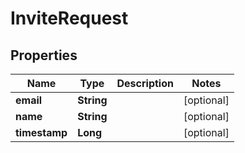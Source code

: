 
# InviteRequest

## Properties
Name | Type | Description | Notes
------------ | ------------- | ------------- | -------------
**email** | **String** |  |  [optional]
**name** | **String** |  |  [optional]
**timestamp** | **Long** |  |  [optional]



